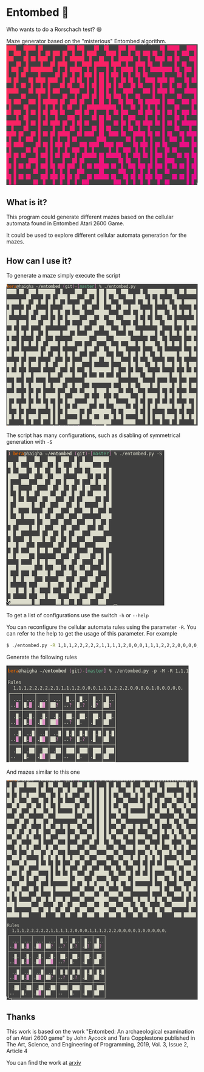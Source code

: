 # Entombed 🥴

Who wants to do a Rorschach test? :smile:

Maze generator based on the "misterious" Entombed algorithm.
![Example script execution](resources/tool.png)

## What is it?
This program could generate different mazes based on the cellular
automata found in Entombed Atari 2600 Game.

It could be used to explore different cellular automata generation for
the mazes.

## How can I use it?

To generate a maze simply execute the script

![Simple maze](resources/maze.png)

The script has many configurations, such as disabling of symmetrical
generation with `-S`

![Half maze](resources/halfmaze.png)

To get a list of configurations use the switch `-h` or `--help`

You can reconfigure the cellular automata rules using the parameter
`-R`.  You can refer to the help to get the usage of this parameter.
For example
```bash
$ ./entombed.py -R 1,1,1,2,2,2,2,2,1,1,1,1,2,0,0,0,1,1,1,2,2,2,0,0,0,0,1,0,0,0,0 -p
```
Generate the following rules

![Rules](resources/rules.png)

And mazes similar to this one

![Mazes with custom Rules](resources/maze_rule.png)

## Thanks
This work is based on the work
"Entombed: An archaeological examination of an Atari 2600 game" by
John Aycock and Tara Copplestone published in 
The Art, Science, and Engineering of Programming, 2019, Vol. 3, Issue 2, Article 4

You can find the work at [arxiv](https://arxiv.org/pdf/1811.02035v1)
